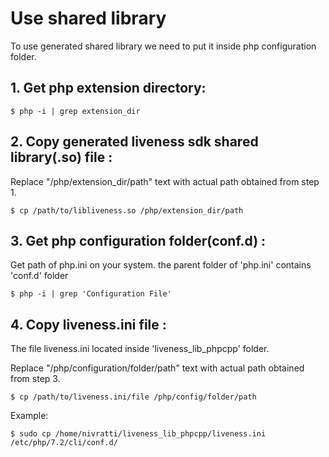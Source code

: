 # Use shared library

To use generated shared library we need to put it inside php configuration folder.


## 1. Get php extension directory:

<div class="termy">

```console
$ php -i | grep extension_dir
```
</div>


## 2. Copy generated liveness sdk shared library(.so) file :

Replace "/php/extension_dir/path" text with actual path obtained from step 1.

<div class="termy">

```console
$ cp /path/to/libliveness.so /php/extension_dir/path
```
</div>


## 3. Get php configuration folder(conf.d) :

Get path of php.ini on your system. the parent folder of 'php.ini' contains 'conf.d' folder

<div class="termy">

```console
$ php -i | grep 'Configuration File'
```
</div>


## 4. Copy liveness.ini file :

The file liveness.ini located inside 'liveness_lib_phpcpp' folder.

Replace "/php/configuration/folder/path" text with actual path obtained from step 3.

<div class="termy">

```console
$ cp /path/to/liveness.ini/file /php/config/folder/path
```
</div>

Example:

<div class="termy">

```console
$ sudo cp /home/nivratti/liveness_lib_phpcpp/liveness.ini  /etc/php/7.2/cli/conf.d/
```
</div>